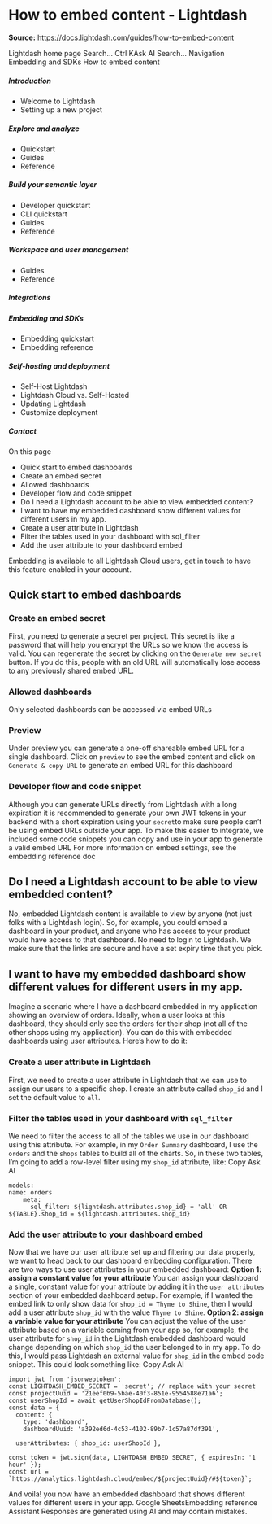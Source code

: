 # How to embed content - Lightdash

**Source:** https://docs.lightdash.com/guides/how-to-embed-content

Lightdash home page
Search...
Ctrl KAsk AI
Search...
Navigation
Embedding and SDKs
How to embed content
##### Introduction
  * Welcome to Lightdash
  * Setting up a new project


##### Explore and analyze
  * Quickstart
  * Guides
  * Reference


##### Build your semantic layer
  * Developer quickstart
  * CLI quickstart
  * Guides
  * Reference


##### Workspace and user management
  * Guides
  * Reference


##### Integrations


##### Embedding and SDKs
  * Embedding quickstart
  * Embedding reference


##### Self-hosting and deployment
  * Self-Host Lightdash
  * Lightdash Cloud vs. Self-Hosted
  * Updating Lightdash
  * Customize deployment


##### Contact


On this page
  * Quick start to embed dashboards
  * Create an embed secret
  * Allowed dashboards
  * Developer flow and code snippet
  * Do I need a Lightdash account to be able to view embedded content?
  * I want to have my embedded dashboard show different values for different users in my app.
  * Create a user attribute in Lightdash
  * Filter the tables used in your dashboard with sql_filter
  * Add the user attribute to your dashboard embed


Embedding is available to all Lightdash Cloud users, get in touch to have this feature enabled in your account.
##  Quick start to embed dashboards
###  Create an embed secret
First, you need to generate a secret per project. This secret is like a password that will help you encrypt the URLs so we know the access is valid. You can regenerate the secret by clicking on the `Generate new secret` button. If you do this, people with an old URL will automatically lose access to any previously shared embed URL.
###  Allowed dashboards
Only selected dashboards can be accessed via embed URLs
###  Preview
Under preview you can generate a one-off shareable embed URL for a single dashboard. Click on `preview` to see the embed content and click on `Generate & copy URL` to generate an embed URL for this dashboard
###  Developer flow and code snippet
Although you can generate URLs directly from Lightdash with a long expiration it is recommended to generate your own JWT tokens in your backend with a short expiration using your `secret`to make sure people can’t be using embed URLs outside your app. To make this easier to integrate, we included some code snippets you can copy and use in your app to generate a valid embed URL
For more information on embed settings, see the embedding reference doc
##  Do I need a Lightdash account to be able to view embedded content?
No, embedded Lightdash content is available to view by anyone (not just folks with a Lightdash login). So, for example, you could embed a dashboard in your product, and anyone who has access to your product would have access to that dashboard. No need to login to Lightdash. We make sure that the links are secure and have a set expiry time that you pick.
##  I want to have my embedded dashboard show different values for different users in my app.
Imagine a scenario where I have a dashboard embedded in my application showing an overview of orders. Ideally, when a user looks at this dashboard, they should only see the orders for their shop (not all of the other shops using my application). You can do this with embedded dashboards using user attributes. Here’s how to do it:
###  Create a user attribute in Lightdash
First, we need to create a user attribute in Lightdash that we can use to assign our users to a specific shop. I create an attribute called `shop_id` and I set the default value to `all`.
###  Filter the tables used in your dashboard with `sql_filter`
We need to filter the access to all of the tables we use in our dashboard using this attribute. For example, in my `Order Summary` dashboard, I use the `orders` and the `shops` tables to build all of the charts. So, in these two tables, I’m going to add a row-level filter using my `shop_id` attribute, like:
Copy
Ask AI
```
models:
name: orders
    meta:
      sql_filter: ${lightdash.attributes.shop_id} = 'all' OR ${TABLE}.shop_id = ${lightdash.attributes.shop_id}

```

###  Add the user attribute to your dashboard embed
Now that we have our user attribute set up and filtering our data properly, we want to head back to our dashboard embedding configuration. There are two ways to use user attributes in your embedded dashboard: **Option 1: assign a constant value for your attribute** You can assign your dashboard a single, constant value for your attribute by adding it in the `user attributes` section of your embedded dashboard setup. For example, if I wanted the embed link to only show data for `shop_id = Thyme to Shine`, then I would add a user attribute `shop_id` with the value `Thyme to Shine`. **Option 2: assign a variable value for your attribute** You can adjust the value of the user attribute based on a variable coming from your app so, for example, the user attribute for `shop_id` in the Lightdash embedded dashboard would change depending on which `shop_id` the user belonged to in my app. To do this, I would pass Lightdash an external value for `shop_id` in the embed code snippet. This could look something like:
Copy
Ask AI
```
import jwt from 'jsonwebtoken';
const LIGHTDASH_EMBED_SECRET = 'secret'; // replace with your secret
const projectUuid = '21eef0b9-5bae-40f3-851e-9554588e71a6';
const userShopId = await getUserShopIdFromDatabase();
const data = {
  content: {
    type: 'dashboard',
    dashboardUuid: 'a392ed6d-4c53-4102-89b7-1c57a87df391',

  userAttributes: { shop_id: userShopId },

const token = jwt.sign(data, LIGHTDASH_EMBED_SECRET, { expiresIn: '1 hour' });
const url = `https://analytics.lightdash.cloud/embed/${projectUuid}/#${token}`;

```

And voila! you now have an embedded dashboard that shows different values for different users in your app.
Google SheetsEmbedding reference
Assistant
Responses are generated using AI and may contain mistakes.


